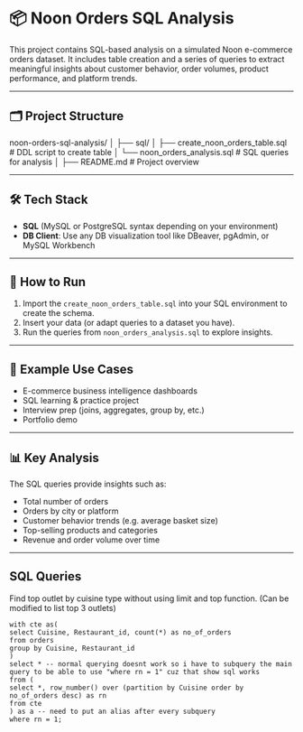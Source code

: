 # 📦 Noon Orders SQL Analysis

This project contains SQL-based analysis on a simulated Noon e-commerce orders dataset. It includes table creation and a series of queries to extract meaningful insights about customer behavior, order volumes, product performance, and platform trends.

---

## 🗂️ Project Structure

noon-orders-sql-analysis/
│
├── sql/
│   ├── create_noon_orders_table.sql       # DDL script to create table
│   └── noon_orders_analysis.sql           # SQL queries for analysis
│
├── README.md                              # Project overview

---

## 🛠️ Tech Stack

- **SQL** (MySQL or PostgreSQL syntax depending on your environment)
- **DB Client**: Use any DB visualization tool like DBeaver, pgAdmin, or MySQL Workbench

---

## 🚀 How to Run

1. Import the `create_noon_orders_table.sql` into your SQL environment to create the schema.
2. Insert your data (or adapt queries to a dataset you have).
3. Run the queries from `noon_orders_analysis.sql` to explore insights.

---

## 📁 Example Use Cases

- E-commerce business intelligence dashboards
- SQL learning & practice project
- Interview prep (joins, aggregates, group by, etc.)
- Portfolio demo

---

## 📊 Key Analysis

The SQL queries provide insights such as:

- Total number of orders
- Orders by city or platform
- Customer behavior trends (e.g. average basket size)
- Top-selling products and categories
- Revenue and order volume over time

---

## SQL Queries
Find top outlet by cuisine type without using limit and top function. (Can be modified to list top 3 outlets)
```
with cte as(
select Cuisine, Restaurant_id, count(*) as no_of_orders 
from orders
group by Cuisine, Restaurant_id
)
select * -- normal querying doesnt work so i have to subquery the main query to be able to use "where rn = 1" cuz that show sql works
from (
select *, row_number() over (partition by Cuisine order by no_of_orders desc) as rn
from cte
) as a -- need to put an alias after every subquery
where rn = 1;
```
